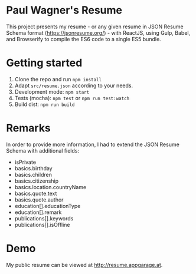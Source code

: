 # Paul Wagner's Resume
This project presents my resume - or any given resume in JSON Resume Schema format (https://jsonresume.org/) - with ReactJS, using Gulp, Babel, and Browserify to compile the ES6 code to a single ES5 bundle.

# Getting started
1. Clone the repo and run `npm install`
2. Adapt `src/resume.json` according to your needs.
3. Development mode: `npm start`
4. Tests (mocha): `npm test` or `npm run test:watch`
5. Build dist: `npm run build`

# Remarks
In order to provide more information, I had to extend the JSON Resume Schema with additional fields:
* isPrivate
* basics.birthday
* basics.children
* basics.citizenship
* basics.location.countryName
* basics.quote.text
* basics.quote.author
* education[].educationType
* education[].remark
* publications[].keywords
* publications[].isOffline

# Demo
My public resume can be viewed at http://resume.appgarage.at.

